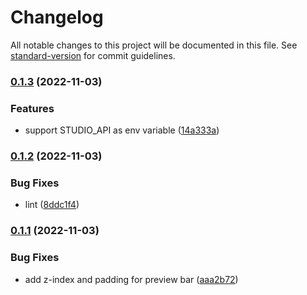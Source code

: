 # Changelog

All notable changes to this project will be documented in this file. See [standard-version](https://github.com/conventional-changelog/standard-version) for commit guidelines.

### [0.1.3](https://github.com/nuxtlabs/studio.nuxt.com/compare/v0.1.2...v0.1.3) (2022-11-03)


### Features

* support STUDIO_API as env variable ([14a333a](https://github.com/nuxtlabs/studio.nuxt.com/commit/14a333a4327463225b6894503c366ecc6ccd2364))

### [0.1.2](https://github.com/nuxtlabs/studio.nuxt.com/compare/v0.1.1...v0.1.2) (2022-11-03)


### Bug Fixes

* lint ([8ddc1f4](https://github.com/nuxtlabs/studio.nuxt.com/commit/8ddc1f4d9accfad13ccd3d79283c7646137931c3))

### [0.1.1](https://github.com/nuxtlabs/studio.nuxt.com/compare/v0.1.0...v0.1.1) (2022-11-03)


### Bug Fixes

* add z-index and padding for preview bar ([aaa2b72](https://github.com/nuxtlabs/studio.nuxt.com/commit/aaa2b72c59d823bb6df7c7d8bb3755b055f5545b))
